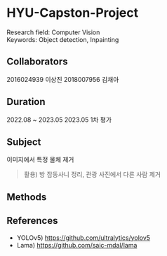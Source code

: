 # HYU-Capston-Project
Research field: Computer Vision  
Keywords: Object detection, Inpainting

## Collaborators
2016024939 이상진
2018007956 김채아

## Duration
2022.08 ~ 2023.05
2023.05 1차 평가

## Subject
이미지에서 특정 물체 제거
> 활용) 방 잡동사니 정리, 관광 사진에서 다른 사람 제거

## Methods


## References
- YOLOv5) https://github.com/ultralytics/yolov5
- Lama) https://github.com/saic-mdal/lama
